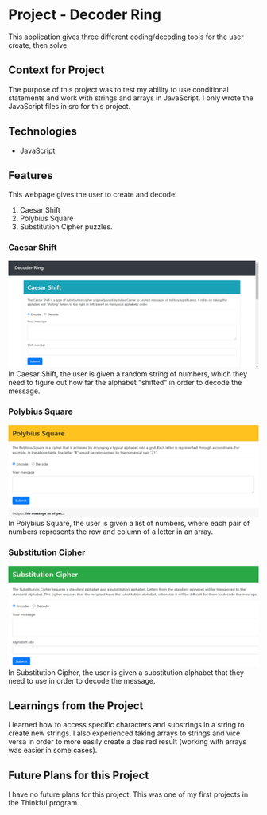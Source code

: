 # Project - Decoder Ring
This application gives three different coding/decoding tools for the user create, then solve.

## Context for Project
The purpose of this project was to test my ability to use conditional statements and work with strings and arrays in JavaScript. I only wrote the JavaScript files in src for this project.

## Technologies
- JavaScript

## Features
This webpage gives the user to create and decode:
1. Caesar Shift
1. Polybius Square
1. Substitution Cipher
puzzles.

### Caesar Shift
![Caesar Shift Applet Screenshot](/images/caesar-shift.jpg)
In Caesar Shift, the user is given a random string of numbers, which they need to figure out how far the alphabet "shifted" in order to decode the message.

### Polybius Square
![Polybius Square Screenshot](/images/polybius-square.jpg)
In Polybius Square, the user is given a list of numbers, where each pair of numbers represents the row and column of a letter in an array.

### Substitution Cipher
![Substitution Cipher Screenshot](/images/substitution-cipher.jpg)
In Substitution Cipher, the user is given a substitution alphabet that they need to use in order to decode the message.

## Learnings from the Project
I learned how to access specific characters and substrings in a string to create new strings. I also experienced taking arrays to strings and vice versa in order to more easily create a desired result (working with arrays was easier in some cases).

## Future Plans for this Project
I have no future plans for this project. This was one of my first projects in the Thinkful program.